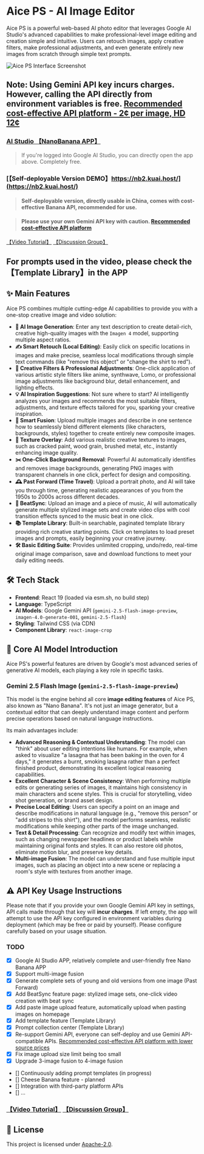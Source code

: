 # Aice PS - AI Image Editor

Aice PS is a powerful web-based AI photo editor that leverages Google AI Studio's advanced capabilities to make professional-level image editing and creation simple and intuitive. Users can retouch images, apply creative filters, make professional adjustments, and even generate entirely new images from scratch through simple text prompts.

![Aice PS Interface Screenshot](public/images/show.jpg)

## Note: Using Gemini API key incurs charges. However, calling the API directly from environment variables is free. [Recommended cost-effective API platform - 2¢ per image, HD 12¢](https://nb2.kuai.host/)

### [AI Studio 【NanoBanana APP】](https://ai.studio/apps/drive/1JSVTWc7Pe1GfLLrQcBWPZF_yH_80xUGg) 

> If you're logged into Google AI Studio, you can directly open the app above. Completely free.

### [【Self-deployable Version DEMO】https://nb2.kuai.host/](https://nb2.kuai.host/)

> #### Self-deployable version, directly usable in China, comes with cost-effective Banana API, recommended for use.

> #### Please use your own Gemini API key with caution. [Recommended cost-effective API platform](https://cnb.build/no.1/api/-/issues/2)

 [【Video Tutorial】](https://www.bilibili.com/video/BV1hwahzNEhC/)  [【Discussion Group】](https://cnb.cool/fuliai/comfyui/-/issues/11) 

## For prompts used in the video, please check the【Template Library】in the APP

## ✨ Main Features

Aice PS combines multiple cutting-edge AI capabilities to provide you with a one-stop creative image and video solution:

-   **🚀 AI Image Generation**: Enter any text description to create detail-rich, creative high-quality images with the `Imagen 4` model, supporting multiple aspect ratios.
-   **✍️ Smart Retouch (Local Editing)**: Easily click on specific locations in images and make precise, seamless local modifications through simple text commands (like "remove this object" or "change the shirt to red").
-   **🎨 Creative Filters & Professional Adjustments**: One-click application of various artistic style filters like anime, synthwave, Lomo, or professional image adjustments like background blur, detail enhancement, and lighting effects.
-   **💡 AI Inspiration Suggestions**: Not sure where to start? AI intelligently analyzes your images and recommends the most suitable filters, adjustments, and texture effects tailored for you, sparking your creative inspiration.
-   **🧩 Smart Fusion**: Upload multiple images and describe in one sentence how to seamlessly blend different elements (like characters, backgrounds, styles) together to create entirely new composite images.
-   **🧱 Texture Overlay**: Add various realistic creative textures to images, such as cracked paint, wood grain, brushed metal, etc., instantly enhancing image quality.
-   **✂️ One-Click Background Removal**: Powerful AI automatically identifies and removes image backgrounds, generating PNG images with transparent channels in one click, perfect for design and compositing.
-   **🕰️ Past Forward (Time Travel)**: Upload a portrait photo, and AI will take you through time, generating realistic appearances of you from the 1950s to 2000s across different decades.
-   **🎵 BeatSync**: Upload an image and a piece of music, AI will automatically generate multiple stylized image sets and create video clips with cool transition effects synced to the music beat in one click.
-   **📚 Template Library**: Built-in searchable, paginated template library providing rich creative starting points. Click on templates to load preset images and prompts, easily beginning your creative journey.
-   **🛠️ Basic Editing Suite**: Provides unlimited cropping, undo/redo, real-time original image comparison, save and download functions to meet your daily editing needs.

## 🛠️ Tech Stack

- **Frontend**: React 19 (loaded via esm.sh, no build step)
- **Language**: TypeScript
- **AI Models**: Google Gemini API (`gemini-2.5-flash-image-preview`, `imagen-4.0-generate-001`, `gemini-2.5-flash`)
- **Styling**: Tailwind CSS (via CDN)
- **Component Library**: `react-image-crop`

## 🎨 Core AI Model Introduction

Aice PS's powerful features are driven by Google's most advanced series of generative AI models, each playing a key role in specific tasks.

### Gemini 2.5 Flash Image (`gemini-2.5-flash-image-preview`)

This model is the engine behind all core **image editing features** of Aice PS, also known as "Nano Banana". It's not just an image generator, but a contextual editor that can deeply understand image content and perform precise operations based on natural language instructions.

Its main advantages include:

-   **Advanced Reasoning & Contextual Understanding**: The model can "think" about user editing intentions like humans. For example, when asked to visualize "a lasagna that has been baking in the oven for 4 days," it generates a burnt, smoking lasagna rather than a perfect finished product, demonstrating its excellent logical reasoning capabilities.
-   **Excellent Character & Scene Consistency**: When performing multiple edits or generating series of images, it maintains high consistency in main characters and scene styles. This is crucial for storytelling, video shot generation, or brand asset design.
-   **Precise Local Editing**: Users can specify a point on an image and describe modifications in natural language (e.g., "remove this person" or "add stripes to this shirt"), and the model performs seamless, realistic modifications while keeping other parts of the image unchanged.
-   **Text & Detail Processing**: Can recognize and modify text within images, such as changing newspaper headlines or product labels while maintaining original fonts and styles. It can also restore old photos, eliminate motion blur, and preserve key details.
-   **Multi-image Fusion**: The model can understand and fuse multiple input images, such as placing an object into a new scene or replacing a room's style with textures from another image.

## ⚠️ API Key Usage Instructions
Please note that if you provide your own Google Gemini API key in settings, API calls made through that key will **incur charges**. If left empty, the app will attempt to use the API key configured in environment variables during deployment (which may be free or paid by yourself). Please configure carefully based on your usage situation.

### TODO
- [x] Google AI Studio APP, relatively complete and user-friendly free Nano Banana APP
- [x] Support multi-image fusion
- [x] Generate complete sets of young and old versions from one image (Past Forward)
- [x] Add BeatSync feature page: stylized image sets, one-click video creation with beat sync
- [x] Add paste image upload feature, automatically upload when pasting images on homepage
- [x] Add template feature (Template Library)
- [x] Prompt collection center (Template Library)
- [x] Re-support Gemini API, everyone can self-deploy and use Gemini API-compatible APIs. [Recommended cost-effective API platform with lower source prices](https://cnb.build/no.1/api/-/issues/2)
- [x] Fix image upload size limit being too small
- [x] Upgrade 3-image fusion to 4-image fusion
- [] Continuously adding prompt templates (in progress)
- [] Cheese Banana feature - planned
- [] Integration with third-party platform APIs
- [] ...


###  [【Video Tutorial】](https://www.bilibili.com/video/BV1hwahzNEhC/)  [【Discussion Group】](https://cnb.cool/fuliai/comfyui/-/issues/11) 

## 📄 License

This project is licensed under [Apache-2.0](./LICENSE).
